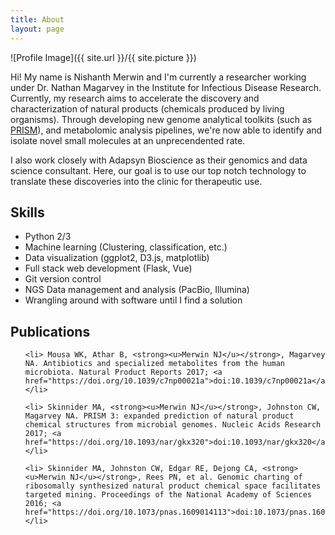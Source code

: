 ```yaml
---
title: About
layout: page
---
```

![Profile Image]({{ site.url }}/{{ site.picture }})


<p>Hi! My name is Nishanth Merwin and I'm currently a researcher working
under Dr. Nathan Magarvey in the Institute for Infectious Disease Research.
Currently, my research aims to accelerate the discovery and characterization
of natural products (chemicals produced by living organisms). Through developing
new genome analytical toolkits (such as <a href="magarveylab.ca/prism">PRISM</a>), 
and metabolomic analysis pipelines,
we're now able to identify and isolate novel small molecules at an
unprecendented rate.</p>

<p>I also work closely with Adapsyn Bioscience as their genomics and data science
consultant. Here, our goal is to use our top notch technology to translate 
these discoveries into the clinic for therapeutic use.</p> 


<h2>Skills</h2>

<ul class="skill-list">
	<li> Python 2/3 </li>
	<li> Machine learning (Clustering, classification, etc.) </li>
	<li> Data visualization (ggplot2, D3.js, matplotlib) </li>
	<li> Full stack web development (Flask, Vue) </li>
	<li> Git version control </li>
	<li> NGS Data management and analysis (PacBio, Illumina) </li>
	<li> Wrangling around with software until I find a solution </li>
</ul>

<h2>Publications</h2>
<ul class="skill-list">

	<li> Mousa WK, Athar B, <strong><u>Merwin NJ</u></strong>, Magarvey NA. Antibiotics and specialized metabolites from the human microbiota. Natural Product Reports 2017; <a href="https://doi.org/10.1039/c7np00021a">doi:10.1039/c7np00021a</a></li>

	<li> Skinnider MA, <strong><u>Merwin NJ</u></strong>, Johnston CW, Magarvey NA. PRISM 3: expanded prediction of natural product chemical structures from microbial genomes. Nucleic Acids Research 2017; <a href="https://doi.org/10.1093/nar/gkx320">doi:10.1093/nar/gkx320</a></li>

	<li> Skinnider MA, Johnston CW, Edgar RE, Dejong CA, <strong><u>Merwin NJ</u></strong>, Rees PN, et al. Genomic charting of ribosomally synthesized natural product chemical space facilitates targeted mining. Proceedings of the National Academy of Sciences 2016; <a href="https://doi.org/10.1073/pnas.1609014113">doi:10.1073/pnas.1609014113</a></li>

</ul>
